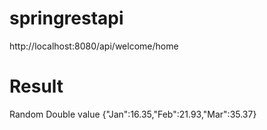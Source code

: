 # springrestapi

http://localhost:8080/api/welcome/home

# Result
Random Double value
{"Jan":16.35,"Feb":21.93,"Mar":35.37}
